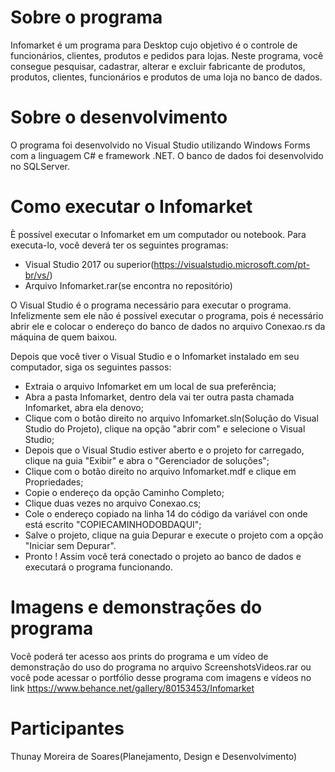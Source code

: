<h1>Sobre o programa</h1>

Infomarket é um programa para Desktop cujo objetivo é o controle de funcionários, clientes, produtos e pedidos para lojas. Neste programa, você consegue pesquisar, cadastrar, alterar e excluir fabricante de produtos, produtos, clientes, funcionários e produtos de uma loja no banco de dados.

<h1>Sobre o desenvolvimento</h1>

O programa foi desenvolvido no Visual Studio utilizando Windows Forms com a linguagem C# e framework .NET. O banco de dados foi desenvolvido no SQLServer.

<h1>Como executar o Infomarket</h1>

È possível executar o Infomarket em um computador ou notebook. Para executa-lo, você deverá ter os seguintes programas:

- Visual Studio 2017 ou superior(https://visualstudio.microsoft.com/pt-br/vs/)
- Arquivo Infomarket.rar(se encontra no repositório)

O Visual Studio é o programa necessário para executar o programa. Infelizmente sem ele não é possível executar o programa, pois é necessário abrir ele e colocar o endereço do banco de dados no arquivo Conexao.rs da máquina de quem baixou.

Depois que você tiver o Visual Studio e o Infomarket instalado em seu computador, siga os seguintes passos:

- Extraia o arquivo Infomarket em um local de sua preferência;
- Abra a pasta Infomarket, dentro dela vai ter outra pasta chamada Infomarket, abra ela denovo;
- Clique com o botão direito no arquivo Infomarket.sln(Solução do Visual Studio do Projeto), clique na opção "abrir com" e selecione o Visual Studio;
- Depois que o Visual Studio estiver aberto e o projeto for carregado, clique na guia "Exibir" e abra o "Gerenciador de soluções";
- Clique com o botão direito no arquivo Infomarket.mdf e clique em Propriedades;
- Copie o endereço da opção Caminho Completo;
- Clique duas vezes no arquivo Conexao.cs;
- Cole o endereço copiado na linha 14 do código da variável con onde está escrito "COPIECAMINHODOBDAQUI";
- Salve o projeto, clique na guia Depurar e execute o projeto com a opção "Iniciar sem Depurar".
- Pronto ! Assim você terá conectado o projeto ao banco de dados e executará o programa funcionando.

<h1>Imagens e demonstrações do programa</h1>

Você poderá ter acesso aos prints do programa e um vídeo de demonstração do uso do programa no arquivo ScreenshotsVideos.rar ou você pode acessar o portfólio desse programa com imagens e vídeos no link https://www.behance.net/gallery/80153453/Infomarket

<h1>Participantes</h1>

Thunay Moreira de Soares(Planejamento, Design e Desenvolvimento)


